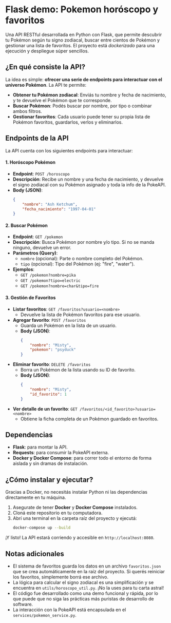 # Flask demo: Pokemon horóscopo y favoritos
Una API RESTful desarrollada en Python con Flask, que permite descubrir tu Pokémon según tu signo zodiacal, buscar entre cientos de Pokémon y gestionar una lista de favoritos. El proyecto está *dockerizado* para una ejecución y despliegue súper sencillos.

## ¿En qué consiste la API?
La idea es simple: **ofrecer una serie de endpoints para interactuar con el universo Pokémon**. La API te permite:
*   **Obtener tu Pokémon zodiacal**: Enviás tu nombre y fecha de nacimiento, y te devuelve el Pokémon que te corresponde.
*   **Buscar Pokémon**: Podés buscar por nombre, por tipo o combinar ambos filtros.
*   **Gestionar favoritos**: Cada usuario puede tener su propia lista de Pokémon favoritos, guardarlos, verlos y eliminarlos.

## Endpoints de la API
La API cuenta con los siguientes endpoints para interactuar:

#### 1. Horóscopo Pokémon
*   **Endpoint**: `POST /horoscopo`
*   **Descripción**: Recibe un nombre y una fecha de nacimiento, y devuelve el signo zodiacal con su Pokémon asignado y toda la info de la PokeAPI.
*   **Body (JSON)**:
    ```json
    {
        "nombre": "Ash Ketchum",
        "fecha_nacimiento": "1997-04-01"
    }
    ```

#### 2. Buscar Pokémon
*   **Endpoint**: `GET /pokemon`
*   **Descripción**: Busca Pokémon por nombre y/o tipo. Si no se manda ninguno, devuelve un error.
*   **Parámetros (Query)**:
    *   `nombre` (opcional): Parte o nombre completo del Pokémon.
    *   `tipo` (opcional): Tipo del Pokémon (ej: "fire", "water").
*   **Ejemplos**:
    *   `GET /pokemon?nombre=pika`
    *   `GET /pokemon?tipo=electric`
    *   `GET /pokemon?nombre=char&tipo=fire`

#### 3. Gestión de Favoritos
*   **Listar favoritos**: `GET /favoritos?usuario=<nombre>`
    *   Devuelve la lista de Pokémon favoritos para ese usuario.
*   **Agregar favorito**: `POST /favoritos`
    *   Guarda un Pokémon en la lista de un usuario.
    *   **Body (JSON)**:
        ```json
        {
            "nombre": "Misty",
            "pokemon": "psyduck"
        }
        ```
*   **Eliminar favorito**: `DELETE /favoritos`
    *   Borra un Pokémon de la lista usando su ID de favorito.
    *   **Body (JSON)**:
        ```json
        {
            "nombre": "Misty",
            "id_favorito": 1
        }
        ```
*   **Ver detalle de un favorito**: `GET /favoritos/<id_favorito>?usuario=<nombre>`
    *   Obtiene la ficha completa de un Pokémon guardado en favoritos.

## Dependencias
- **Flask**: para montar la API.
- **Requests**: para consumir la PokeAPI externa.
- **Docker y Docker Compose**: para correr todo el entorno de forma aislada y sin dramas de instalación.

## ¿Cómo instalar y ejecutar?
Gracias a Docker, no necesitás instalar Python ni las dependencias directamente en tu máquina.

1.  Asegurate de tener **Docker** y **Docker Compose** instalados.
2.  Cloná este repositorio en tu computadora.
3.  Abrí una terminal en la carpeta raíz del proyecto y ejecutá:
    ```bash
    docker-compose up --build
    ```
¡Y listo! La API estará corriendo y accesible en `http://localhost:8080`.

## Notas adicionales
- El sistema de favoritos guarda los datos en un archivo `favoritos.json` que se crea automáticamente en la raíz del proyecto. Si querés reiniciar los favoritos, simplemente borrá ese archivo.
- La lógica para calcular el signo zodiacal es una simplificación y se encuentra en `utils/horoscopo_util.py`. ¡No la uses para tu carta astral!
- El código fue desarrollado como una demo funcional y rápida, por lo que puede que no siga las prácticas más puristas de desarrollo de software.
- La interacción con la PokeAPI está encapsulada en el `services/pokemon_service.py`.
